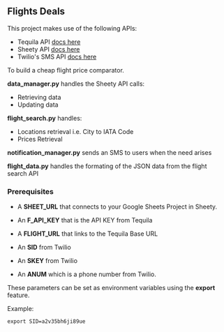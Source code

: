 ## Flights Deals

This project makes use of the following APIs:

- Tequila API [docs here](https://tequila.kiwi.com/portal/docs/tequila_api/search_api)
- Sheety API [docs here](https://sheety.co)
- Twilio's SMS API [docs here](https://twilio.com/sms/docs)

To build a cheap flight price comparator.

**data_manager.py** handles the Sheety API calls:

- Retrieving data 
- Updating data

**flight_search.py** handles:
- Locations retrieval i.e. City to IATA Code
- Prices Retrieval

**notification_manager.py** sends an SMS to users when the need arises

**flight_data.py** handles the formating of the JSON data from the flight search API

### Prerequisites
- A **SHEET_URL** that connects to your Google Sheets Project in Sheety.


- An **F_API_KEY** that is the API KEY from Tequila

- A **FLIGHT_URL** that links to the Tequila Base URL

- An **SID** from Twilio

- An **SKEY** from Twilio

- An **ANUM** which is a phone number from Twilio.

These parameters can be set as environment variables using the **export** feature.

Example:

``
export SID=a2v35bh6ji89ue
``